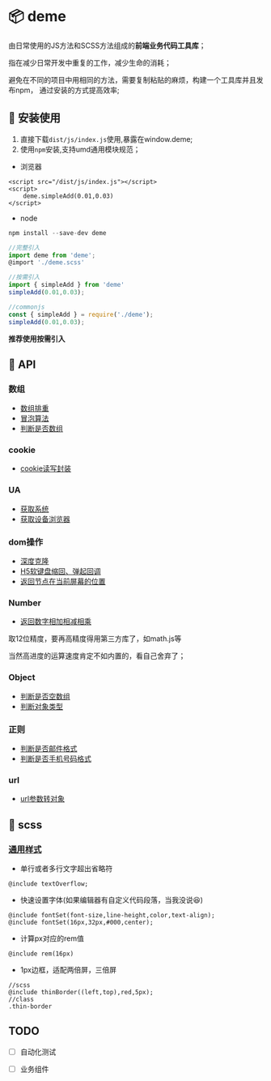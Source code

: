 # :package: deme 

由日常使用的JS方法和SCSS方法组成的**前端业务代码工具库**；

指在减少日常开发中重复的工作，减少生命的消耗；

避免在不同的项目中用相同的方法，需要复制粘贴的麻烦，构建一个工具库并且发布npm， 通过安装的方式提高效率;

## :hammer: 安装使用

1. 直接下载`dist/js/index.js`使用,暴露在window.deme;
2. 使用`npm`安装,支持umd通用模块规范；

- 浏览器
```
<script src="/dist/js/index.js"></script>
<script>
    deme.simpleAdd(0.01,0.03)
</script>
```

- node

``` javascript
npm install --save-dev deme

//完整引入
import deme from 'deme';
@import './deme.scss'

//按需引入 
import { simpleAdd } from 'deme'
simpleAdd(0.01,0.03);

//commonjs
const { simpleAdd } = require('./deme');
simpleAdd(0.01,0.03);
```

**推荐使用按需引入**

## :wrench: API

### 数组

- [数组排重](https://github.com/changeLong/deme/blob/master/src/module/array/unique.js)
- [冒泡算法](https://github.com/changeLong/deme/blob/master/src/module/array/bubbleSort.js)
- [判断是否数组](https://github.com/changeLong/deme/blob/master/src/module/array/isArray.js)

### cookie

- [cookie读写封装](https://github.com/changeLong/deme/blob/master/src/module/Cookie/Cookie.js)

### UA

- [获取系统](https://github.com/changeLong/deme/blob/master/src/module/device/getOs.js)
- [获取设备浏览器](https://github.com/changeLong/deme/blob/master/src/module/device/UA.js)

### dom操作

- [深度克隆](https://github.com/changeLong/deme/blob/master/src/module/dom/deepClone.js)
- [H5软键盘缩回、弹起回调](https://github.com/changeLong/deme/blob/master/src/module/dom/keyBoard.js)
- [返回节点在当前屏幕的位置](https://github.com/changeLong/deme/blob/master/src/module/dom/offset.js)

### Number

- [返回数字相加相减相乘](https://github.com/changeLong/deme/blob/master/src/module/handleNum/handleNum.js)

取12位精度，要再高精度得用第三方库了，如math.js等

当然高进度的运算速度肯定不如内置的，看自己舍弃了；

### Object

- [判断是否空数组](https://github.com/changeLong/deme/blob/master/src/module/object/isEmptyObject.js)
- [判断对象类型](https://github.com/changeLong/deme/blob/master/src/module/object/cheakTypeObject.js)

### 正则

- [判断是否邮件格式](https://github.com/changeLong/deme/blob/master/src/module/Regexp/testMail.js)
- [判断是否手机号码格式](https://github.com/changeLong/deme/blob/master/src/module/Regexp/testTel.js)

### url

- [url参数转对象](https://github.com/changeLong/deme/blob/master/src/module/url/getSearchData.js)

## :art: scss 

### [通用样式](https://github.com/changeLong/deme/blob/master/src/css/common.scss)

- 单行或者多行文字超出省略符
```
@include textOverflow;
```
- 快速设置字体(如果编辑器有自定义代码段落，当我没说:satisfied:)
```
@include fontSet(font-size,line-height,color,text-align);
@include fontSet(16px,32px,#000,center);
```
- 计算px对应的rem值
```
@include rem(16px)
```
- 1px边框，适配两倍屏，三倍屏
```
//scss
@include thinBorder((left,top),red,5px);
//class
.thin-border
```


## TODO

- [ ] 自动化测试
- [ ] 业务组件





